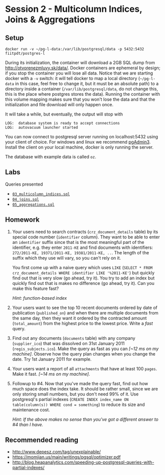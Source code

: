 # Session 2 - Multicolumn Indices, Joins & Aggregations

## Setup

````
docker run -v ~/pg-l-data:/var/lib/postgresql/data -p 5432:5432 fiitpdt/postgres-l
````

During its initialization, the container will download a 2GB SQL dump from
http://otvorenezmluvy.sk/data/. Docker containers are ephemeral by design; if
you stop the container you will lose all data. Notice that we are starting
docker with a `-v` switch: it will tell docker to map a local directory
(`~/pg-l-data` in this case, feel free to change it, but it must be an absolute
path) to a directory inside a container (`/var/lib/postgresql/data`, do not
change this, this is the place where postgres stores the data). Running the
container with this volume mapping makes sure that you won't lose the data and
that the initialization and file download will only happen once.

It will take a while, but eventually, the output will stop with

````
LOG:  database system is ready to accept connections
LOG:  autovacuum launcher started
````

You can now connect to postgresql server running on localhost:5432 using your client of choice. For windows and linux we recommend [pgAdmin3](http://www.pgadmin.org/download/windows.php). Install the client on your local machine, docker is only running the server.

The database with example data is called `oz`.

## Labs

Queries presented
- [`03_multicolumn_indices.sql`](03_multicolumn_indices.sql)
- [`04_joins.sql`](04_joins.sql)
- [`05_aggregations.sql`](05_aggregations.sql)

## Homework

1. Your users need to search contracts (`crz_document_details` table) by its
   special code number (`identifier` column). They want to be able to enter an
   `identifier` suffix since that is the most meaningful part of the
   identifier, e.g. they enter `2011-KE` and find documents with identifiers:
   `272/2011-KE, 19371/2011-KE, 19381/2011-KE, ..`. The length of the suffix
   which they use will vary, so you can't rely on it.

   You first come up with a naive query which uses `LIKE` (`SELECT * FROM
   crz_document_details WHERE identifier LIKE '%2011-KE'`) but quickly find out
   that is very slow (go ahead, try it). You try to add an index but quickly
   find out that is makes no difference (go ahead, try it). Can you make this
   feature fast?

   *Hint: function-based index*

2. Your users want to see the top 10 recent documents ordered by date of
   publication (`published_on`) and when there are multiple documents from the
   same day, then they want it ordered by the contracted amount
   (`total_amount`) from the highest price to the lowest price. Write a *fast*
   query.

3. Find out any documents (`documents` table) with any company
   (`supplier_ico`) that was dissolved on 31st January 2011
   (`regis_subjects.ico`). Make the query as fast as you can *[~12 ms on my
   machine]*. Observe how the query plan changes when you change the date. Try
   1st January 2011 for example.

4. Your users want a report of all `attachments` that have at least 100
   `pages`. Make it fast. *[~14 ms on my machine]*.

5. Followup to #4. Now that you've made the query fast, find out how much space
   does the index take. It should be rather small, since we are only storing small
   numbers, but you don't need 99% of it. Use postgresql's partial indexes
   (`CREATE INDEX index_name ON table(column(s)) WHERE cond = something`) to
   reduce its size and maintenance cost.

   *Hint: If the above makes no sense than you've got a different answer to #4
   than I have.*

## Recommended reading

- http://www.depesz.com/tag/unexplainable/
- https://momjian.us/main/writings/pgsql/optimizer.pdf
- http://blog.heapanalytics.com/speeding-up-postgresql-queries-with-partial-indexes/
